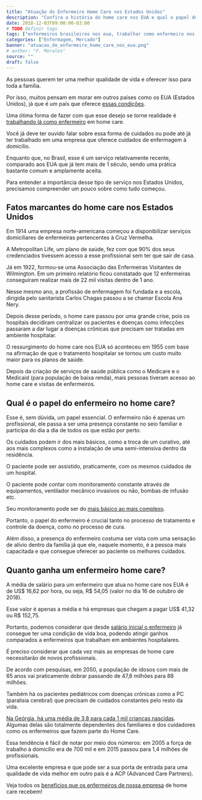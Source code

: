 ```yaml
---
title: "Atuação do Enfermeiro Home Care nos Estados Unidos"
description: "Confira a história do home care nos EUA e qual o papel desse Enfermeiro na vida das pessoas"
date: 2018-12-03T09:00:00-03:00
# TODO Definir tags
tags: ["enfermeiros brasileiros nos eua, trabalhar como enfermeiro nos eua"]
categories: ["Enfermagem, Mercado"]
banner: "atuacao_do_enfermeiro_home_care_nos_eua.png"
# author: "F. Morales"
source: ""
draft: false
---
```


As pessoas querem ter uma melhor qualidade de vida e oferecer isso para toda a família.

Por isso, muitos pensam em morar em outros países como os EUA (Estados Unidos), já que é um país que oferece [essas condições](http://www.acpbrasil.com/blog/2018-06-23-plano-de-carreira-para-enfermeiros/).

Uma ótima forma de fazer com que esse desejo se torne realidade é [trabalhando lá como enfermeiro](http://www.acpbrasil.com/blog/2018-07-20-vagas-para-enfermeiros-nos-estados-unidos/) em home care.

Você já deve ter ouvido falar sobre essa forma de cuidados ou pode até já ter trabalhado em uma empresa que oferece cuidados de enfermagem à domicílio.

Enquanto que, no Brasil, esse é um serviço relativamente recente, comparado aos EUA que já tem mais de 1 século, sendo uma prática bastante comum e amplamente aceita.

Para entender a importância desse tipo de serviço nos Estados Unidos, precisamos compreender um pouco sobre como tudo começou.

## Fatos marcantes do home care nos Estados Unidos

Em 1914 uma empresa norte-americana começou a disponibilizar serviços domiciliares de enfermeiras pertencentes à Cruz Vermelha.

A Metropolitan Life, um plano de saúde, fez com que 90% dos seus credenciados tivessem acesso a esse profissional sem ter que sair de casa.

Já em 1922, formou-se uma Associação das Enfermeiras Visitantes de Wilmington. Em um primeiro relatório ficou constatado que 12 enfermeiras conseguiram realizar mais de 22 mil visitas dentro de 1 ano.

Nesse mesmo ano, a profissão de enfermagem foi fundada e a escola, dirigida pelo sanitarista Carlos Chagas passou a se chamar Escola Ana Nery.

Depois desse período, o home care passou por uma grande crise, pois os hospitais decidiram centralizar os pacientes e doenças como infecções passaram a dar lugar a doenças crônicas que precisam ser tratadas em ambiente hospitalar.

O ressurgimento do home care nos EUA só aconteceu em 1955 com base na afirmação de que o tratamento hospitalar se tornou um custo muito maior para os planos de saúde.

Depois da criação de serviços de saúde pública como o Medicare e o Medicaid (para população de baixa renda), mais pessoas tiveram acesso ao home care e visitas de enfermeiros.

## Qual é o papel do enfermeiro no home care?

Esse é, sem dúvida, um papel essencial. O enfermeiro não é apenas um profissional, ele passa a ser uma presença constante no seio familiar e participa do dia a dia de todos os que estão por perto.

Os cuidados podem ir dos mais básicos, como a troca de um curativo, até aos mais complexos como a instalação de uma semi-intensiva dentro da residência.

O paciente pode ser assistido, praticamente, com os mesmos cuidados de um hospital.

O paciente pode contar com  monitoramento constante através de equipamentos, ventilador mecânico invasivos ou não, bombas de infusão etc.

Seu monitoramento pode ser do [mais básico ao mais complexo](http://www.acpbrasil.com/blog/2018-04-27-cuidados-com-pacientes-traqueostomizados/).

Portanto, o papel do enfermeiro é crucial tanto no processo de tratamento e controle da doença, como no processo de cura.

Além disso, a presença do enfermeiro costuma ser vista com uma sensação de alívio dentro da família já que ele, naquele momento, é a pessoa mais capacitada e que consegue oferecer ao paciente os melhores cuidados.

## Quanto ganha um enfermeiro home care?

A média de salário para um enfermeiro que atua no home care nos EUA é de US$ 16,62 por hora, ou seja, R$ 54,05 (valor no dia 16 de outubro de 2018).

Esse valor é apenas a média e há empresas que chegam a pagar US$ 41,32 ou R$ 152,75.

Portanto, podemos considerar que desde [salário inicial o enfermeiro](http://www.acpbrasil.com/blog/2018-07-10-qual-o-salario-de-um-enfermeiro-nos-eua/) já consegue ter uma condição de vida boa, podendo atingir ganhos comparados a enfermeiros que trabalham em ambientes hospitalares.

É preciso considerar que cada vez mais as empresas de home care necessitarão de novos profissionais.

De acordo com pesquisas, em 2050, a população de idosos com mais de 65 anos vai praticamente dobrar passando de 47,8 milhões para 88 milhões.

Também há os pacientes pediátricos com doenças crônicas como a PC (paralisia cerebral) que precisam de cuidados constantes pelo resto da vida.

[Na Geórgia, há uma média de 3,8 para cada 1 mil crianças nascidas](https://www.news-medical.net/health/Cerebral-Palsy-Prevalence-(Portuguese).aspx). Algumas delas são totalmente dependentes dos familiares e dos cuidadores como os enfermeiros que fazem parte do Home Care.

Essa tendência é fácil de notar por meio dos números: em 2005 a força de trabalho à domicílio era de 700 mil e em 2015 passou para 1,4 milhões de profissionais.

Uma excelente empresa e que pode ser a sua porta de entrada para uma qualidade de vida melhor em outro país é a ACP (Advanced Care Partners).

Veja todos os [benefícios que os enfermeiros de nossa empresa](http://www.acpbrasil.com/salarios-e-beneficios/) de home care recebem!
